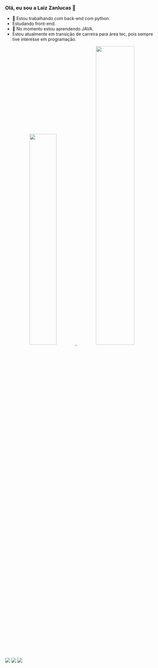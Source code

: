 ### Olá, eu sou a Laiz Zanlucas 👋

- 🔭 Estou trabalhando com back-end com python.
- Estudando front-end.
- 🌱 No momento estou aprendendo JAVA.
- Estou atualmente em transição de carreira para área tec, pois sempre tive interesse em programação.

<div align="center">
  <a href="https://github.com/zanlucaslaiz">
  <img width="42%" src="https://github-readme-stats.vercel.app/api?username=zanlucaslaiz&show_icons=true&theme=dracula&include_all_commits=true&count_private=true"/>
  <img width="50%" src="https://github-readme-stats.vercel.app/api/top-langs/?username=zanlucaslaiz&layout=compact&langs_count=7&theme=dracula"/>
</div>

<div style="display: inline_block"><br>
  <link rel="stylesheet" href="https://cdn.jsdelivr.net/gh/devicons/devicon@v2.15.1/devicon.min.css">
</div>

##

<div> 
  <a href="https://instagram.com/zanlucas_dev" target="_blank"><img src="https://img.shields.io/badge/Instagram-E4405F?style=for-the-badge&logo=instagram&logoColor=white" target="_blank"></a>
 	<a href="https://www.twitch.tv/zanlucaslaiz" target="_blank"><img src="https://img.shields.io/badge/Twitch-9146FF?style=for-the-badge&logo=twitch&logoColor=white" target="_blank"></a>
 <a href="https://www.linkedin.com/in/laiz-zanlucas/" target="_blank"><img src="https://img.shields.io/badge/-LinkedIn-%230077B5?style=for-the-badge&logo=linkedin&logoColor=white" target="_blank"></a> 

</div>
